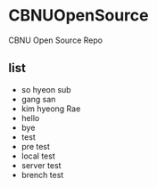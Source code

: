 # CBNUOpenSource
CBNU Open Source Repo

## list
* so hyeon sub
* gang san
* kim hyeong Rae
* hello
* bye
* test
* pre test
* local test
* server test
* brench test
